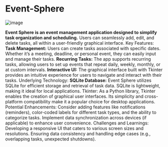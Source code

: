 # Event-Sphere
![image](https://github.com/Kaushal061123/Event-Sphere-/assets/101547296/fc976aa1-a70c-4a06-b906-5f02cc1cc875)

**Event Sphere is an event management application designed to simplify task organization and scheduling.**
Users can seamlessly add, edit, and delete tasks, all within a user-friendly graphical interface.
Key Features:
**Task Management:** Users can create tasks associated with specific dates. Whether it’s a meeting, deadline, or personal event, they can easily input and manage their tasks.
**Recurring Tasks:** The app supports recurring tasks, allowing users to set up events that repeat daily, weekly, monthly, or at custom intervals.
**Interactive UI:** The graphical interface built with Tkinter provides an intuitive experience for users to navigate and interact with their tasks.
Underlying Technology:
**SQLite Database:** Event Sphere utilizes SQLite for efficient storage and retrieval of task data. SQLite is lightweight, making it ideal for local applications.
Tkinter: As a Python library, Tkinter enables the creation of graphical user interfaces. Its simplicity and cross-platform compatibility make it a popular choice for desktop applications.
Potential Enhancements:
Consider adding features like notifications (reminders), color-coded labels for different task types, and the ability to categorize tasks.
Implement data synchronization across devices (if applicable) to enhance user convenience.
Challenges and Learnings:
Developing a responsive UI that caters to various screen sizes and resolutions.
Ensuring data consistency and handling edge cases (e.g., overlapping tasks, unexpected shutdowns).
